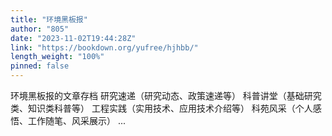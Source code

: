 ```yaml
---
title: "环境黑板报"
author: "805"
date: "2023-11-02T19:44:28Z"
link: "https://bookdown.org/yufree/hjhbb/"
length_weight: "100%"
pinned: false
---
```


环境黑板报的文章存档 研究速递（研究动态、政策速递等） 科普讲堂（基础研究类、知识类科普等） 工程实践（实用技术、应用技术介绍等） 科苑风采（个人感悟、工作随笔、风采展示） ...
